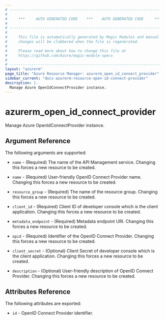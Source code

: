 ```yaml
---
# ----------------------------------------------------------------------------
#
#     ***     AUTO GENERATED CODE    ***    AUTO GENERATED CODE     ***
#
# ----------------------------------------------------------------------------
#
#     This file is automatically generated by Magic Modules and manual
#     changes will be clobbered when the file is regenerated.
#
#     Please read more about how to change this file at
#     https://github.com/Azure/magic-module-specs
#
# ----------------------------------------------------------------------------
layout: "azurerm"
page_title: "Azure Resource Manager: azurerm_open_id_connect_provider"
sidebar_current: "docs-azurerm-resource-open-id-connect-provider"
description: |-
  Manage Azure OpenIdConnectProvider instance.
---
```


# azurerm_open_id_connect_provider

Manage Azure OpenIdConnectProvider instance.


## Argument Reference

The following arguments are supported:

* `name` - (Required) The name of the API Management service. Changing this forces a new resource to be created.

* `name` - (Required) User-friendly OpenID Connect Provider name. Changing this forces a new resource to be created.

* `resource_group` - (Required) The name of the resource group. Changing this forces a new resource to be created.

* `client_id` - (Required) Client ID of developer console which is the client application. Changing this forces a new resource to be created.

* `metadata_endpoint` - (Required) Metadata endpoint URI. Changing this forces a new resource to be created.

* `opid` - (Required) Identifier of the OpenID Connect Provider. Changing this forces a new resource to be created.

* `client_secret` - (Optional) Client Secret of developer console which is the client application. Changing this forces a new resource to be created.

* `description` - (Optional) User-friendly description of OpenID Connect Provider. Changing this forces a new resource to be created.

## Attributes Reference

The following attributes are exported:

* `id` - OpenID Connect Provider identifier.
